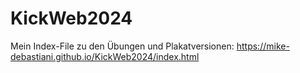 # KickWeb2024

Mein Index-File zu den Übungen und Plakatversionen:
https://mike-debastiani.github.io/KickWeb2024/index.html

